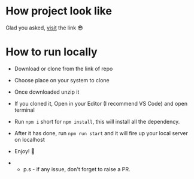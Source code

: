 # How project look like 
Glad you asked, [visit](https://63055f37f58c140439023e3d--bucolic-unicorn-4336a1.netlify.app/) the link 😎
# How to run locally
- Download or clone from the link of repo
- Choose place on your system to clone
- Once downloaded unzip it
- If you cloned it, Open in your Editor (I recommend VS Code) and open terminal
- Run `npm i` short for `npm install`, this will install all the dependency.
- After it has done, run `npm run start` and it will fire up your local server on localhost
- Enjoy! 🚀

- - p.s - if any issue, don't forget to raise a PR.